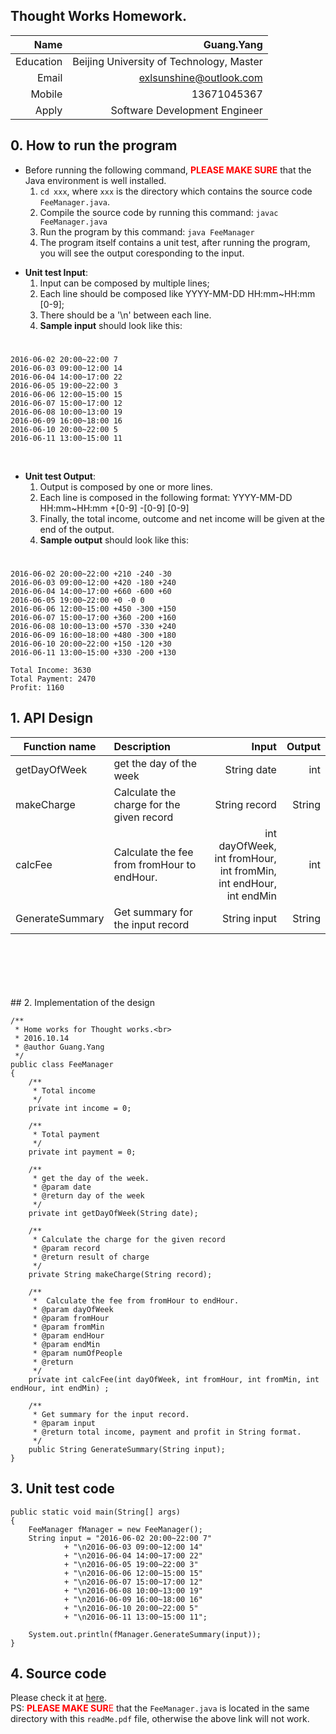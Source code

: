 ## Thought Works Homework.

|Name|Guang.Yang|
| -----:|------:|
| Education |Beijing University of Technology, Master|
|Email|exlsunshine@outlook.com|
|Mobile| 13671045367 |
|Apply|Software Development Engineer|


## 0. How to run the program
- Before running the following command, <font color=red>**PLEASE MAKE SURE**</font> that the Java environment is well installed.
	1. `cd xxx`, where `xxx` is the directory which contains the source code `FeeManager.java`.
	2. Compile the source code by running this command: `javac FeeManager.java`
	3. Run the program by this command: `java FeeManager `
	4. The program itself contains a unit test, after running the program, you will see the output coresponding to the input.


* **Unit test Input**: 
	1. Input can be composed by multiple lines;
	2. Each line should be composed like YYYY-MM-DD HH:mm~HH:mm [0-9];
	3. There should be a '\n' between each line.
	4. **Sample input** should look like this:

#
	2016-06-02 20:00~22:00 7  
	2016-06-03 09:00~12:00 14  
	2016-06-04 14:00~17:00 22  
	2016-06-05 19:00~22:00 3  
	2016-06-06 12:00~15:00 15  
	2016-06-07 15:00~17:00 12  
	2016-06-08 10:00~13:00 19  
	2016-06-09 16:00~18:00 16  
	2016-06-10 20:00~22:00 5  
	2016-06-11 13:00~15:00 11

<br>

* **Unit test Output**: 
	1. Output is composed by one or more lines.
	2. Each line is composed in the following format: YYYY-MM-DD HH:mm~HH:mm +[0-9]  -[0-9] [0-9]
	3. Finally, the total income, outcome and net income will be given at the end of the output.
	4. **Sample output** should look like this:
	
#
	2016-06-02 20:00~22:00 +210 -240 -30  
	2016-06-03 09:00~12:00 +420 -180 +240  
	2016-06-04 14:00~17:00 +660 -600 +60    
	2016-06-05 19:00~22:00 +0 -0 0  
	2016-06-06 12:00~15:00 +450 -300 +150  
	2016-06-07 15:00~17:00 +360 -200 +160  
	2016-06-08 10:00~13:00 +570 -330 +240  
	2016-06-09 16:00~18:00 +480 -300 +180  
	2016-06-10 20:00~22:00 +150 -120 +30  
	2016-06-11 13:00~15:00 +330 -200 +130  
	
	Total Income: 3630  
	Total Payment: 2470  
	Profit: 1160  

## 1. API Design
| Function name | Description   | Input | Output  |
|----------- |:-------------|-----:|--:|
| getDayOfWeek| get the day of the week | String date | int |
|makeCharge      | Calculate the charge for the given record      |  String record |String|
| calcFee | Calculate the fee from fromHour to endHour.      |    int dayOfWeek, <br>int fromHour, <br>int fromMin, <br>int endHour, int endMin | int |
|GenerateSummary|Get summary for the input record|String input| String |

<br>
<br>
<br>
<br>
<br>
## 2. Implementation of the design


```
/**
 * Home works for Thought works.<br>
 * 2016.10.14
 * @author Guang.Yang
 */
public class FeeManager 
{
	/**
	 * Total income
	 */
	private int income = 0;
	
	/**
	 * Total payment
	 */
	private int payment = 0;

	/**
	 * get the day of the week.
	 * @param date
	 * @return day of the week
	 */
	private int getDayOfWeek(String date);
	
	/**
	 * Calculate the charge for the given record
	 * @param record
	 * @return result of charge
	 */
	private String makeCharge(String record);
	
	/**
	 * 	Calculate the fee from fromHour to endHour.
	 * @param dayOfWeek
	 * @param fromHour
	 * @param fromMin
	 * @param endHour
	 * @param endMin
	 * @param numOfPeople
	 * @return
	 */
	private int calcFee(int dayOfWeek, int fromHour, int fromMin, int endHour, int endMin) ;

	/**
	 * Get summary for the input record.
	 * @param input
	 * @return total income, payment and profit in String format.
	 */
	public String GenerateSummary(String input);
}
```

## 3. Unit test code
```
public static void main(String[] args)
{
	FeeManager fManager = new FeeManager();
	String input = "2016-06-02 20:00~22:00 7"
			+ "\n2016-06-03 09:00~12:00 14"
			+ "\n2016-06-04 14:00~17:00 22"
			+ "\n2016-06-05 19:00~22:00 3"
			+ "\n2016-06-06 12:00~15:00 15"
			+ "\n2016-06-07 15:00~17:00 12"
			+ "\n2016-06-08 10:00~13:00 19"
			+ "\n2016-06-09 16:00~18:00 16"
			+ "\n2016-06-10 20:00~22:00 5"
			+ "\n2016-06-11 13:00~15:00 11";
	
	System.out.println(fManager.GenerateSummary(input));
}
```

## 4. Source code
Please check it at [here](./FeeManager.java).<br>
PS: <font color=red>**PLEASE MAKE SUR**E</font> that the `FeeManager.java` is located in the same directory with this `readMe.pdf` file, otherwise the above link will not work.